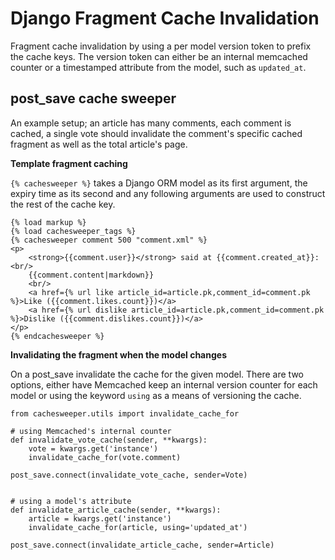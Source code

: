 Django Fragment Cache Invalidation
==================================

Fragment cache invalidation by using a per model version token to prefix the cache keys. The version token can either be an internal memcached counter or a timestamped attribute from the model, such as `updated_at`.

post_save cache sweeper
-----------------------

An example setup; an article has many comments, each comment is cached, a single vote should invalidate the comment's specific cached fragment as well as the total article's page.
    
**Template fragment caching**

`{% cachesweeper %}` takes a Django ORM model as its first argument, the expiry time as its second and any following arguments are used to construct the rest of the cache key.

    {% load markup %}
    {% load cachesweeper_tags %}
    {% cachesweeper comment 500 "comment.xml" %}
    <p>
        <strong>{{comment.user}}</strong> said at {{comment.created_at}}:<br/>
        {{comment.content|markdown}}
        <br/>
        <a href={% url like article_id=article.pk,comment_id=comment.pk %}>Like ({{comment.likes.count}})</a>
        <a href={% url dislike article_id=article.pk,comment_id=comment.pk %}>Dislike ({{comment.dislikes.count}})</a>
    </p>
    {% endcachesweeper %}

**Invalidating the fragment when the model changes**

On a post_save invalidate the cache for the given model. There are two options, either have Memcached keep an internal version counter for each model or using the keyword `using` as a means of versioning the cache.
    
    from cachesweeper.utils import invalidate_cache_for
    
    # using Memcached's internal counter
    def invalidate_vote_cache(sender, **kwargs):
        vote = kwargs.get('instance')
        invalidate_cache_for(vote.comment)
    
    post_save.connect(invalidate_vote_cache, sender=Vote)
    
    
    # using a model's attribute
    def invalidate_article_cache(sender, **kwargs):
        article = kwargs.get('instance')
        invalidate_cache_for(article, using='updated_at')
    
    post_save.connect(invalidate_article_cache, sender=Article)
